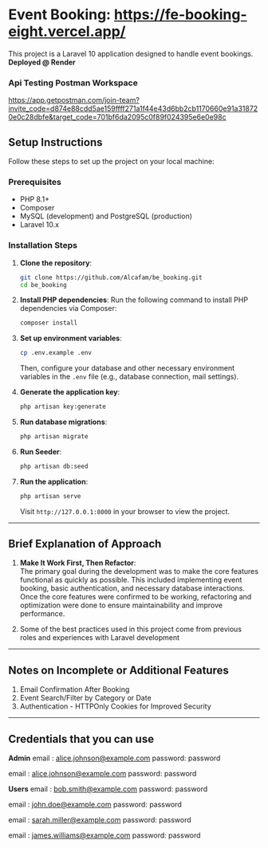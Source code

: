 # Event Booking: https://fe-booking-eight.vercel.app/

This project is a Laravel 10 application designed to handle event bookings.
**Deployed @ Render**

### Api Testing Postman Workspace
https://app.getpostman.com/join-team?invite_code=d874e88cdd5ae159ffff271a1f44e43d6bb2cb1170660e91a318720e0c28dbfe&target_code=701bf6da2095c0f89f024395e6e0e98c

## Setup Instructions

Follow these steps to set up the project on your local machine:

### Prerequisites

- PHP 8.1+ 
- Composer
- MySQL (development) and PostgreSQL (production)
- Laravel 10.x

### Installation Steps

1. **Clone the repository**:
   ```bash
   git clone https://github.com/Alcafam/be_booking.git
   cd be_booking
   ```

2. **Install PHP dependencies**:
   Run the following command to install PHP dependencies via Composer:
   ```bash
   composer install
   ```

3. **Set up environment variables**:
   ```bash
   cp .env.example .env
   ```
   Then, configure your database and other necessary environment variables in the `.env` file (e.g., database connection, mail settings).

5. **Generate the application key**:
   ```bash
   php artisan key:generate
   ```

6. **Run database migrations**:
   ```bash
   php artisan migrate
   ```

7. **Run Seeder**:
   ```bash
   php artisan db:seed
   ```

8. **Run the application**:
   ```bash
   php artisan serve
   ```

   Visit `http://127.0.0.1:8000` in your browser to view the project.
---

## Brief Explanation of Approach

1. **Make It Work First, Then Refactor**:  
   The primary goal during the development was to make the core features functional as quickly as possible. This included implementing event booking, basic authentication, and necessary database interactions. Once the core features were confirmed to be working, refactoring and optimization were done to ensure maintainability and improve performance.

2. Some of the best practices used in this project come from previous roles and experiences with Laravel development

---

## Notes on Incomplete or Additional Features

1. Email Confirmation After Booking  
2. Event Search/Filter by Category or Date  
3. Authentication - HTTPOnly Cookies for Improved Security  

---

## Credentials that you can use
**Admin**
email : alice.johnson@example.com
password: password

email : alice.johnson@example.com
password: password

**Users**
email : bob.smith@example.com
password: password

email : john.doe@example.com
password: password

email : sarah.miller@example.com
password: password

email : james.williams@example.com
password: password
